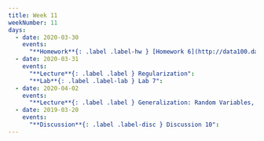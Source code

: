 ```yaml
---
title: Week 11
weekNumber: 11
days:
  - date: 2020-03-30
    events:
      "**Homework**{: .label .label-hw } [Homework 6](http://data100.datahub.berkeley.edu/hub/user-redirect/git-sync?repo=https://github.com/DS-100/sp20&subPath=hw/hw6/) (due Apr. 6)":
  - date: 2020-03-31
    events:
      "**Lecture**{: .label .label } Regularization":
      "**Lab**{: .label .label-lab } Lab 7":
  - date: 2020-04-02
    events:
      "**Lecture**{: .label .label } Generalization: Random Variables, Sampling Variability":
  - date: 2019-03-20
    events:
      "**Discussion**{: .label .label-disc } Discussion 10":
---
```

